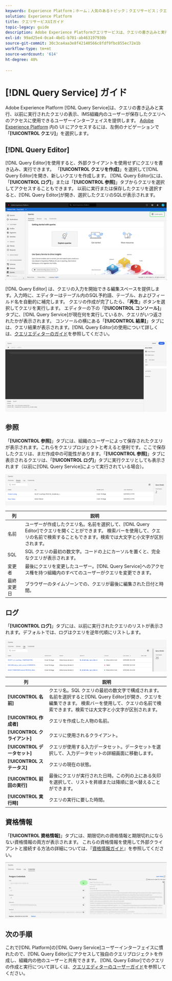 ```yaml
---
keywords: Experience Platform；ホーム；人気のあるトピック；クエリサービス；クエリサービス；クエリ；クエリエディター；クエリエディター；クエリエディター；クエリエディター；
solution: Experience Platform
title: クエリサービスUIガイド
topic-legacy: guide
description: Adobe Experience Platformクエリサービスは、クエリの書き込みと実行、以前に実行されたクエリの表示、IMS組織内のユーザーが保存したクエリへのアクセスに使用できるユーザーインターフェイスを提供します。
exl-id: 99ad25e4-0ca4-4bd1-b701-ab463197930b
source-git-commit: 30c3ca4aa3e8f42140566c8fdf9fbc855ec72e1b
workflow-type: tm+mt
source-wordcount: '614'
ht-degree: 40%

---
```


# [!DNL Query Service] ガイド

Adobe Experience Platform [!DNL Query Service]は、クエリの書き込みと実行、以前に実行されたクエリの表示、IMS組織内のユーザーが保存したクエリへのアクセスに使用できるユーザーインターフェイスを提供します。 [Adobe Experience Platform](https://platform.adobe.com) 内の UI にアクセスするには、左側のナビゲーションで「**[!UICONTROL クエリ]**」を選択します。

## [!DNL Query Editor]

[!DNL Query Editor]を使用すると、外部クライアントを使用せずにクエリを書き込み、実行できます。 「**[!UICONTROL クエリを作成]**」を選択して[!DNL Query Editor]を開き、新しいクエリを作成します。 [!DNL Query Editor]には、「**[!UICONTROL ログ]**」または「**[!UICONTROL 参照]**」タブからクエリを選択してアクセスすることもできます。 以前に実行または保存したクエリを選択すると、[!DNL Query Editor]が開き、選択したクエリのSQLが表示されます。

![画像](../images/ui/overview/overview.png)

[!DNL Query Editor] は、クエリの入力を開始できる編集スペースを提供します。入力時に、エディターはテーブル内のSQL予約語、テーブル、およびフィールド名を自動的に補完します。 クエリの作成が完了したら、「**再生**」ボタンを選択してクエリを実行します。 エディターの下の「**[!UICONTROL コンソール]**」タブに、[!DNL Query Service]が現在何を実行しているか、クエリがいつ返されたかが表示されます。 コンソールの横にある「**[!UICONTROL 結果]**」タブには、クエリ結果が表示されます。[!DNL Query Editor]の使用について詳しくは、[クエリエディターのガイド](./user-guide.md)を参照してください。

![画像](../images/ui/overview/query-editor.png)

## 参照

「**[!UICONTROL 参照]**」タブには、組織のユーザーによって保存されたクエリが表示されます。これらをクエリプロジェクトと考えると便利です。ここで保存したクエリは、まだ作成中の可能性があります。「**[!UICONTROL 参照]**」タブに表示されるクエリは、「**[!UICONTROL ログ]**」タブに実行クエリとしても表示されます（以前に[!DNL Query Service]によって実行されている場合）。

![画像](../images/ui/overview/browse.png)

| 列 | 説明 |
| --- | --- |
| 名前 | ユーザーが作成したクエリ名。名前を選択して、[!DNL Query Editor]でクエリを開くことができます。 検索バーを使用して、クエリの名前で検索することもできます。検索では大文字と小文字が区別されます。 |
| SQL | SQL クエリの最初の数文字。コードの上にカーソルを置くと、完全なクエリが表示されます。 |
| 変更者 | 最後にクエリを変更したユーザー。[!DNL Query Service]へのアクセス権を持つ組織内のすべてのユーザーがクエリを変更できます。 |
| 最終変更日 | ブラウザーのタイムゾーンでの、クエリが最後に編集された日付と時間。 |

## ログ

「**[!UICONTROL ログ]**」タブには、以前に実行されたクエリのリストが表示されます。デフォルトでは、ログはクエリを逆年代順にリストします。

![画像](../images/ui/overview/log.png)

| 列 | 説明 |
| --- | --- |
| **[!UICONTROL 名前]** | クエリ名。SQL クエリの最初の数文字で構成されます。名前を選択すると[!DNL Query Editor]が開き、クエリを編集できます。 検索バーを使用して、クエリの名前で検索できます。検索では大文字と小文字が区別されます。 |
| **[!UICONTROL 作成者]** | クエリを作成した人物の名前。 |
| **[!UICONTROL クライアント]** | クエリに使用されるクライアント。 |
| **[!UICONTROL データセット]** | クエリが使用する入力データセット。データセットを選択して、入力データセットの詳細画面に移動します。 |
| **[!UICONTROL ステータス]** | クエリの現在の状態。 |
| **[!UICONTROL 前回の実行]** | 最後にクエリが実行された日時。この列の上にある矢印を選択して、リストを昇順または降順に並べ替えることができます。 |
| **[!UICONTROL 実行時]** | クエリの実行に要した時間。 |

## 資格情報

「**[!UICONTROL 資格情報]**」タブには、期限切れの資格情報と期限切れにならない資格情報の両方が表示されます。 これらの資格情報を使用して外部クライアントと接続する方法の詳細については、『[資格情報ガイド](../clients/overview.md)』を参照してください。

![画像](../images/ui/overview/credentials.png)

## 次の手順

これで[!DNL Platform]の[!DNL Query Service]ユーザーインターフェイスに慣れたので、[!DNL Query Editor]にアクセスして独自のクエリプロジェクトを作成し、組織内の他のユーザーと共有できます。 [!DNL Query Editor]でのクエリの作成と実行について詳しくは、[クエリエディターのユーザーガイド](./user-guide.md)を参照してください。